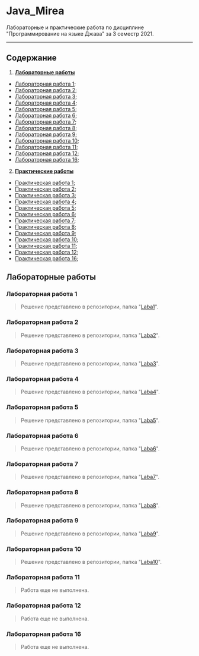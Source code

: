 # Java_Mirea
Лабораторные и практические работа по дисциплине "Программирование на языке Джава" за 3 семестр 2021.

----
## Содержание
1. [**Лабораторные работы**](#labs)
  + [Лабораторная работа 1](#lab1);
  + [Лабораторная работа 2](#lab2);
  + [Лабораторная работа 3](#lab3);
  + [Лабораторная работа 4](#lab4);
  + [Лабораторная работа 5](#lab5);
  + [Лабораторная работа 6](#lab6);
  + [Лабораторная работа 7](#lab7);
  + [Лабораторная работа 8](#lab8);
  + [Лабораторная работа 9](#lab9);
  + [Лабораторная работа 10](#lab10);
  + [Лабораторная работа 11](#lab11);
  + [Лабораторная работа 12](#lab12);
  + [Лабораторная работа 16](#lab10);
2. [**Практические работы**](#prs)
  + [Практическая работа 1](#pr1);
  + [Практическая работа 2](#pr2);
  + [Практическая работа 3](#pr3);
  + [Практическая работа 4](#pr4);
  + [Практическая работа 5](#pr5);
  + [Практическая работа 6](#pr6);
  + [Практическая работа 7](#pr7);
  + [Практическая работа 8](#pr8);
  + [Практическая работа 9](#pr9);
  + [Практическая работа 10](#pr10);
  + [Практическая работа 11](#pr11);
  + [Практическая работа 12](#pr12);
  + [Практическая работа 16](#pr16);
  
  
## <a name="labs"></a>Лабораторные работы

### <a name="lab1"></a>Лабораторная работа 1
> Решение представлено в репозитории, папка "[Laba1](https://github.com/Biliwiske/Java_3_semestr/tree/main/Laba_1 "Лабораторная 1")".

### <a name="lab2"></a>Лабораторная работа 2
> Решение представлено в репозитории, папка "[Laba2](https://github.com/Biliwiske/Java_3_semestr/tree/main/Laba_2 "Лабораторная 2")".

### <a name="lab1"></a>Лабораторная работа 3
> Решение представлено в репозитории, папка "[Laba3](https://github.com/Biliwiske/Java_3_semestr/tree/main/Laba_3 "Лабораторная 3")".

### <a name="lab1"></a>Лабораторная работа 4
> Решение представлено в репозитории, папка "[Laba4](https://github.com/Biliwiske/Java_3_semestr/tree/main/Laba_4 "Лабораторная 4")".

### <a name="lab1"></a>Лабораторная работа 5
> Решение представлено в репозитории, папка "[Laba5](https://github.com/Biliwiske/Java_3_semestr/tree/main/Laba_5 "Лабораторная 5")".

### <a name="lab1"></a>Лабораторная работа 6
> Решение представлено в репозитории, папка "[Laba6](https://github.com/Biliwiske/Java_3_semestr/tree/main/Laba_6 "Лабораторная 6")".

### <a name="lab1"></a>Лабораторная работа 7
> Решение представлено в репозитории, папка "[Laba7](https://github.com/Biliwiske/Java_3_semestr/tree/main/Laba_7 "Лабораторная 7")".

### <a name="lab1"></a>Лабораторная работа 8
> Решение представлено в репозитории, папка "[Laba8](https://github.com/Biliwiske/Java_3_semestr/tree/main/Laba_8 "Лабораторная 8")".

### <a name="lab1"></a>Лабораторная работа 9
> Решение представлено в репозитории, папка "[Laba9](https://github.com/Biliwiske/Java_3_semestr/tree/main/Laba_9 "Лабораторная 9")".

### <a name="lab1"></a>Лабораторная работа 10
> Решение представлено в репозитории, папка "[Laba10](https://github.com/Biliwiske/Java_3_semestr/tree/main/Laba_10 "Лабораторная 10")".

### <a name="lab1"></a>Лабораторная работа 11
> Работа еще не выполнена.

### <a name="lab1"></a>Лабораторная работа 12
> Работа еще не выполнена.
 
### <a name="lab1"></a>Лабораторная работа 16
> Работа еще не выполнена.
 

